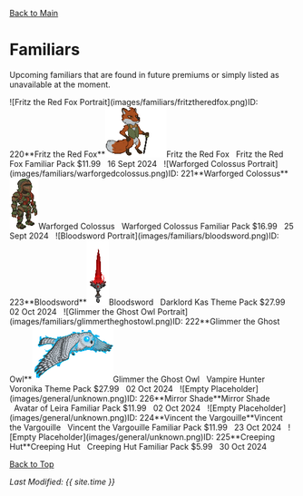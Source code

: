 [Back to Main](index.md)

# Familiars

Upcoming familiars that are found in future premiums or simply listed as unavailable at the moment.

<span class="skinTableColumn">
    <span class="skinTableRow">
        <span class="skinTableIcon">
            <span class="tooltipHolder" style="width:max-content">![Fritz the Red Fox Portrait](images/familiars/fritztheredfox.png)<span class="featTooltipContents">ID: 220**Fritz the Red Fox**<img src="images/familiars/fritztheredfox.gif" alt="Fritz the Red Fox Model Gif" style="width:auto;height:auto;max-width:100%;max-height:100%"></span></span>Fritz the Red Fox
        </span>
        <span class="skinTableSource">
            <span style="margin-left: 8px;">Fritz the Red Fox Familiar Pack</span>
        </span>
        <span class="skinTableCost">
            <span style="margin-right: 8px;">$11.99</span>
        </span>
        <span class="skinTableDate">
            <span style="margin-right: 8px;">16 Sept 2024</span>
        </span>
    </span>
    <span class="skinTableRow">
        <span class="skinTableIcon">
            <span class="tooltipHolder" style="width:max-content">![Warforged Colossus Portrait](images/familiars/warforgedcolossus.png)<span class="featTooltipContents">ID: 221**Warforged Colossus**<img src="images/familiars/warforgedcolossus.gif" alt="Warforged Colossus Model Gif" style="width:auto;height:auto;max-width:100%;max-height:100%"></span></span>Warforged Colossus
        </span>
        <span class="skinTableSource">
            <span style="margin-left: 8px;">Warforged Colossus Familiar Pack</span>
        </span>
        <span class="skinTableCost">
            <span style="margin-right: 8px;">$16.99</span>
        </span>
        <span class="skinTableDate">
            <span style="margin-right: 8px;">25 Sept 2024</span>
        </span>
    </span>
    <span class="skinTableRow">
        <span class="skinTableIcon">
            <span class="tooltipHolder" style="width:max-content">![Bloodsword Portrait](images/familiars/bloodsword.png)<span class="featTooltipContents">ID: 223**Bloodsword**<img src="images/familiars/bloodsword.gif" alt="Bloodsword Model Gif" style="width:auto;height:auto;max-width:100%;max-height:100%"></span></span>Bloodsword
        </span>
        <span class="skinTableSource">
            <span style="margin-left: 8px;">Darklord Kas Theme Pack</span>
        </span>
        <span class="skinTableCost">
            <span style="margin-right: 8px;">$27.99</span>
        </span>
        <span class="skinTableDate">
            <span style="margin-right: 8px;">02 Oct 2024</span>
        </span>
    </span>
    <span class="skinTableRow">
        <span class="skinTableIcon">
            <span class="tooltipHolder" style="width:max-content">![Glimmer the Ghost Owl Portrait](images/familiars/glimmertheghostowl.png)<span class="featTooltipContents">ID: 222**Glimmer the Ghost Owl**<img src="images/familiars/glimmertheghostowl.gif" alt="Glimmer the Ghost Owl Model Gif" style="width:auto;height:auto;max-width:100%;max-height:100%"></span></span>Glimmer the Ghost Owl
        </span>
        <span class="skinTableSource">
            <span style="margin-left: 8px;">Vampire Hunter Voronika Theme Pack</span>
        </span>
        <span class="skinTableCost">
            <span style="margin-right: 8px;">$27.99</span>
        </span>
        <span class="skinTableDate">
            <span style="margin-right: 8px;">02 Oct 2024</span>
        </span>
    </span>
    <span class="skinTableRow">
        <span class="skinTableIcon">
            <span class="tooltipHolder" style="width:max-content">![Empty Placeholder](images/general/unknown.png)<span class="featTooltipContents">ID: 226**Mirror Shade**</span></span>Mirror Shade
        </span>
        <span class="skinTableSource">
            <span style="margin-left: 8px;">Avatar of Leira Familiar Pack</span>
        </span>
        <span class="skinTableCost">
            <span style="margin-right: 8px;">$11.99</span>
        </span>
        <span class="skinTableDate">
            <span style="margin-right: 8px;">02 Oct 2024</span>
        </span>
    </span>
    <span class="skinTableRow">
        <span class="skinTableIcon">
            <span class="tooltipHolder" style="width:max-content">![Empty Placeholder](images/general/unknown.png)<span class="featTooltipContents">ID: 224**Vincent the Vargouille**</span></span>Vincent the Vargouille
        </span>
        <span class="skinTableSource">
            <span style="margin-left: 8px;">Vincent the Vargouille Familiar Pack</span>
        </span>
        <span class="skinTableCost">
            <span style="margin-right: 8px;">$11.99</span>
        </span>
        <span class="skinTableDate">
            <span style="margin-right: 8px;">23 Oct 2024</span>
        </span>
    </span>
    <span class="skinTableRow">
        <span class="skinTableIcon">
            <span class="tooltipHolder" style="width:max-content">![Empty Placeholder](images/general/unknown.png)<span class="featTooltipContents">ID: 225**Creeping Hut**</span></span>Creeping Hut
        </span>
        <span class="skinTableSource">
            <span style="margin-left: 8px;">Creeping Hut Familiar Pack</span>
        </span>
        <span class="skinTableCost">
            <span style="margin-right: 8px;">$5.99</span>
        </span>
        <span class="skinTableDate">
            <span style="margin-right: 8px;">30 Oct 2024</span>
        </span>
    </span>
</span>

[Back to Top](#top)

*Last Modified: {{ site.time }}*